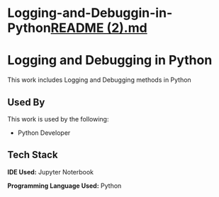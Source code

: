 # Logging-and-Debuggin-in-Python[README (2).md](https://github.com/raviranjan020715/Logging-and-Debuggin-in-Python/files/8707141/README.2.md)

# Logging and Debugging in Python

This work includes Logging and Debugging methods in Python 


## Used By

This work is used by the following:

- Python Developer



## Tech Stack

**IDE Used:** Jupyter Noterbook

**Programming Language Used:** Python
